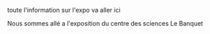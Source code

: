 toute l'information sur l'expo va aller ici




Nous sommes allé a l'exposition du centre des sciences Le Banquet
